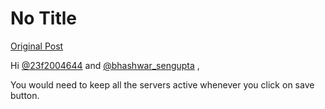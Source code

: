# No Title

[Original Post](https://discourse.onlinedegree.iitm.ac.in/t/161120/137)

<p>Hi <a class="mention" href="/u/23f2004644">@23f2004644</a> and <a class="mention" href="/u/bhashwar_sengupta">@bhashwar_sengupta</a> ,</p>
<p>You would need to keep all the servers active whenever you click on save button.</p>